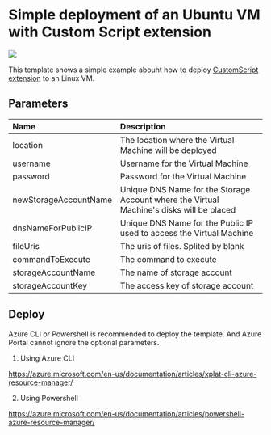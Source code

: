 # Simple deployment of an Ubuntu VM with Custom Script extension

<a href="https://portal.azure.com/#create/Microsoft.Template/uri/https%3A%2F%2Fraw.githubusercontent.com%2FAzure%2Fazure-quickstart-templates%2Fmaster%2F201-customscript-extension-on-ubuntu%2Fazuredeploy.json" target="_blank">
    <img src="http://azuredeploy.net/deploybutton.png"/>
</a>

This template shows a simple example abouht how to deploy [CustomScript extension](https://github.com/Azure/azure-linux-extensions/tree/master/CustomScript) to an Linux VM.

## Parameters

| Name   | Description    |
|:--- |:---|
| location  | The location where the Virtual Machine will be deployed | 
| username  | Username for the Virtual Machine  |
| password  | Password for the Virtual Machine  |
| newStorageAccountName  | Unique DNS Name for the Storage Account where the Virtual Machine's disks will be placed |
| dnsNameForPublicIP | Unique DNS Name for the Public IP used to access the Virtual Machine |
| fileUris | The uris of files. Splited by blank |
| commandToExecute | The command to execute |
| storageAccountName | The name of storage account |
| storageAccountKey | The access key of storage account |

## Deploy

Azure CLI or Powershell is recommended to deploy the template. And Azure Portal cannot ignore the optional parameters.

1. Using Azure CLI

  https://azure.microsoft.com/en-us/documentation/articles/xplat-cli-azure-resource-manager/

2. Using Powershell

  https://azure.microsoft.com/en-us/documentation/articles/powershell-azure-resource-manager/
